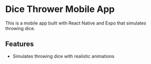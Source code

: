 # Dice Thrower Mobile App

This is a mobile app built with React Native and Expo that simulates throwing dice.

## Features

- Simulates throwing dice with realistic animations



